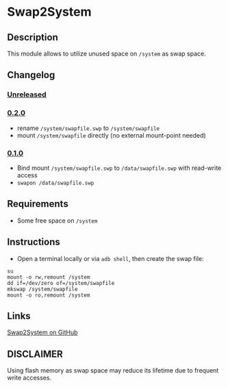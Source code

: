 # Swap2System

## Description
This module allows to utilize unused space on `/system` as swap space.

## Changelog

### [Unreleased](unreleased)

### [0.2.0]
- rename `/system/swapfile.swp` to `/system/swapfile`
- mount `/system/swapfile` directly (no external mount-point needed)

### [0.1.0] 
- Bind mount `/system/swapfile.swp` to `/data/swapfile.swp` with read-write access
- `swapon /data/swapfile.swp`

[unreleased]: https://github.com/porst17/swap2system/compare/v0.2.0...HEAD
[0.2.0]: https://github.com/porst17/swap2system/compare/v0.1.0...v0.2.0
[0.1.0]: https://github.com/porst17/swap2system/compare/v0.0.0...v0.1.0

## Requirements
- Some free space on `/system`

## Instructions
- Open a terminal locally or via `adb shell`, then create the swap file:
```
su
mount -o rw,remount /system
dd if=/dev/zero of=/system/swapfile
mkswap /system/swapfile
mount -o ro,remount /system
```

## Links
[Swap2System on GitHub](https://github.com/porst17/swap2system)

## DISCLAIMER
Using flash memory as swap space may reduce its lifetime due to frequent write
accesses.